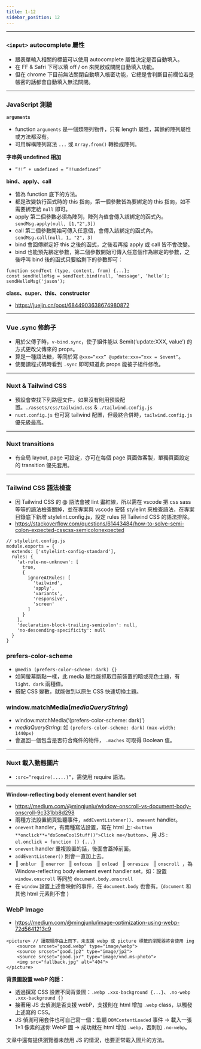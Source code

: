 ```yaml
---
title: 1-12
sidebar_position: 12
---
```


------------------
### `<input>` autocomplete 屬性

* 跟表單輸入相關的標籤可以使用 autocomplete 屬性決定是否自動填入。
* 在 FF & Safri 下可以填 off / on 來開啟或關閉自動填入功能。
* 但在 chrome 下目前無法關閉自動填入帳密功能，它總是會判斷目前欄位若是帳密的話都會自動填入無法關閉。



------------------
### JavaScript 測驗

**`arguments`**

* function `arguments` 是一個類陣列物件，只有 length 屬性，其餘的陣列屬性或方法都沒有。
* 可用解構陣列寫法 `...` 或 `Array.from()` 轉換成陣列。

**字串與 undefined 相加**

* `“!!” + undefined = “!!undefined”`

**bind、apply、call**

* 皆為 function 底下的方法。
* 都是改變執行函式時的 this 指向，第一個參數皆為要綁定的 this 指向，如不需要綁定給 `null` 即可。
* apply 第二個參數必須為陣列，陣列內值會傳入該綁定的函式內。`sendMsg.apply(null, [1,"2",3])`
* call 第二個參數開始可傳入任意個，會傳入該綁定的函式內。`sendMsg.call(null, 1, "2", 3)`
* bind 會回傳綁定好 this 之後的函式，之後若再接 apply 或 call 皆不會改變。
* bind 也能預先綁定參數，第二個參數開始可傳入任意個作為綁定的參數，之後呼叫 bind 後的函式只要給剩下的參數即可：

```
function sendText (type, content, from) {...};
const sendHelloMsg = sendText.bind(null, ‘message', ‘hello’);
sendHelloMsg('jason');
```

**class、super、this、constructor**

* https://juejin.cn/post/6844903638674980872



------------------
### Vue .sync 修飾子

* 用於父傳子時，`v-bind.sync`，使子組件能以 $emit(‘update:XXX, value’) 的方式更改父傳來的 props。
* 算是一種語法糖，等同於寫 `@xxx=“xxx” @update:xxx=“xxx = $event”`。
* 使閱讀程式碼時看到 `.sync` 即可知道此 props 能被子組件修改。



------------------
### Nuxt & Tailwind CSS

* 預設會查找下列路徑文件，如果沒有則用預設配置。`./assets/css/tailwind.css` & `./tailwind.config.js`
* `nuxt.config.js` 也可寫 tailwind 配置，但最終合併時，`tailwind.config.js` 優先級最高。



------------------
### Nuxt transitions

* 有全局 layout, page 可設定，亦可在每個 page 頁面做客製，單獨頁面設定的 transition 優先套用。



------------------
### Tailwind CSS 語法檢查

* 因 Tailwind CSS 的 @ 語法會被 lint 畫紅線，所以需在 vscode 把 css sass 等等的語法檢查關掉，並在專案與 vscode 安裝  stylelint 來檢查語法，在專案目錄底下新增 stylelint.config.js，設定 rules 把 Tailwind CSS 的語法排除。
* https://stackoverflow.com/questions/61443484/how-to-solve-semi-colon-expected-csscss-semicolonexpected

```
// stylelint.config.js
module.exports = {
  extends: ['stylelint-config-standard'],
  rules: {
    'at-rule-no-unknown': [
      true,
      {
        ignoreAtRules: [
          'tailwind',
          'apply',
          'variants',
          'responsive',
          'screen'
        ]
      }
    ],
    'declaration-block-trailing-semicolon': null,
    'no-descending-specificity': null
  }
}
```

### prefers-color-scheme

* `@media (prefers-color-scheme: dark) {}`
* 如同螢幕斷點一樣，此 media 屬性能抓取目前裝置的暗或亮色主題，有 `light、dark` 兩種值。
* 搭配 CSS 變數，就能做到以原生 CSS 快速切換主題。

### window.matchMedia(*mediaQueryString*)

* window.matchMedia(‘(prefers-color-scheme: dark)’)
* *mediaQueryString*: 如 `(prefers-color-scheme: dark)` `(max-width: 1440px)`
* 會返回一個包含是否符合條件的物件， `.maches` 可取得 Boolean 值。



------------------
### Nuxt 載入動態圖片

* `:src=“require(.....)”`，需使用 require 語法。



------------------
**Window-reflecting body element event handler set**

* https://medium.com/@mingjunlu/window-onscroll-vs-document-body-onscroll-9c331bb8d298
* 兩種方法設置網頁監聽事件，`addEventListener()`、`onevent` handler。
* `onevent` handler，有兩種寫法設置，寫在 html 上: `<button **onclick**="doSomeCoolStuff()">Click me</button>`、用 JS : `el.onclick = function () {...}`
* `onevent` handler 重複設置的話，後面會蓋掉前面。
* `addEventListener()` 則會一直加上去。
* ║ `onblur `
  ║ `onerror `
  ║ `onfocus `
  ║ `onload `
  ║ `onresize `
  ║ `onscroll `，為 Window-reflecting body element event handler set，如：設置 `window.onscroll` 等同於 `document.body.onscroll`
* 在 `window` 設置上述會映射的事件，在 `document.body` 也會有。(`document` 和其他 html 元素則不會 )

### WebP Image

* https://medium.com/@mingjunlu/image-optimization-using-webp-72d5641213c9

```
<picture> // 讀取順序由上而下，未支援 webp 或 picture 標籤的瀏覽器將會使用 img
    <source srcset="good.webp" type="image/webp">
    <source srcset="good.jp2" type="image/jp2">
    <source srcset="good.jxr" type="image/vnd.ms-photo">
    <img src="fallback.jpg" alt="404">
</picture>
```

**背景圖設置 webP 的話：**

* 透過撰寫 CSS 設置不同背景圖：`.webp .xxx-background {...}`、`.no-webp .xxx-background {}`
* 接著用 JS 去偵測是否支援 webP，支援則在 html 增加 `.webp` class，以觸發上述寫的 CSS。
* JS 偵測可用套件也可自己寫一個：監聽 `DOMContentLoaded` 事件 → 載入一張 1×1 像素的迷你 WebP 圖 → 成功就在 html 增加 `.webp`，否則加 `.no-webp`。

文章中還有提供瀏覽器未啟用 JS 的情況，也要正常載入圖片的方法。
